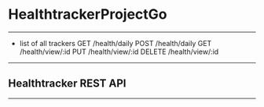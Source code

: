 # HealthtrackerProjectGo
____
* list of all trackers
GET /health/daily
POST /health/daily
GET /health/view/:id
PUT /health/view/:id
DELETE /health/view/:id
____
## Healthtracker REST API 
____
